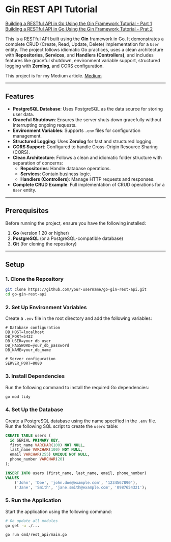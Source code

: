 # Gin REST API Tutorial
[Building a RESTful API in Go Using the Gin Framework Tutorial - Part 1](https://medium.com/@godusan/building-a-restful-api-in-go-using-the-gin-framework-a-step-by-step-tutorial-part-1-2-70372ebfa988)  
[Building a RESTful API in Go Using the Gin Framework Tutorial - Prat 2](https://medium.com/@godusan/building-a-restful-api-in-go-using-the-gin-framework-a-step-by-step-tutorial-part-2-2-893fc2e063d2)

This is a RESTful API built using the **Gin** framework in Go. It demonstrates a complete CRUD (Create, Read, Update, Delete) implementation for a `User` entity. The project follows idiomatic Go practices, uses a clean architecture with **Repositories**, **Services**, and **Handlers (Controllers)**, and includes features like graceful shutdown, environment variable support, structured logging with **Zerolog**, and CORS configuration.

This project is for my Medium article. [Medium](https://medium.com/@godusan)

---
## Features
- **PostgreSQL Database**: Uses PostgreSQL as the data source for storing user data.
- **Graceful Shutdown**: Ensures the server shuts down gracefully without interrupting ongoing requests.
- **Environment Variables**: Supports `.env` files for configuration management.
- **Structured Logging**: Uses **Zerolog** for fast and structured logging.
- **CORS Support**: Configured to handle Cross-Origin Resource Sharing (CORS).
- **Clean Architecture**: Follows a clean and idiomatic folder structure with separation of concerns:
  - **Repositories**: Handle database operations.
  - **Services**: Contain business logic.
  - **Handlers (Controllers)**: Manage HTTP requests and responses.
- **Complete CRUD Example**: Full implementation of CRUD operations for a `User` entity.
---

## Prerequisites
Before running the project, ensure you have the following installed:
1. **Go** (version 1.20 or higher)
2. **PostgreSQL** (or a PostgreSQL-compatible database)
3. **Git** (for cloning the repository)

---
## Setup
### 1. Clone the Repository
```bash
git clone https://github.com/your-username/go-gin-rest-api.git
cd go-gin-rest-api
```

### 2. Set Up Environment Variables
Create a `.env` file in the root directory and add the following variables:
```env
# Database configuration
DB_HOST=localhost
DB_PORT=5432
DB_USER=your_db_user
DB_PASSWORD=your_db_password
DB_NAME=your_db_name

# Server configuration
SERVER_PORT=8080
```

### 3. Install Dependencies
Run the following command to install the required Go dependencies:
```bash
go mod tidy
```

### 4. Set Up the Database
Create a PostgreSQL database using the name specified in the `.env` file.
Run the following SQL script to create the `users` table:
```sql
CREATE TABLE users (
  id SERIAL PRIMARY KEY,
  first_name VARCHAR(100) NOT NULL,
  last_name VARCHAR(100) NOT NULL,
  email VARCHAR(255) UNIQUE NOT NULL,
  phone_number VARCHAR(20)
);

INSERT INTO users (first_name, last_name, email, phone_number)
VALUES
    ('John', 'Doe', 'john.doe@example.com', '1234567890'),
    ('Jane', 'Smith', 'jane.smith@example.com', '0987654321');
```

### 5. Run the Application
Start the application using the following command:
```bash
# Go update all modules
go get -u ./...

go run cmd/rest_api/main.go
```
